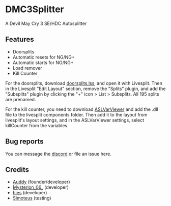# DMC3Splitter
A Devil May Cry 3 SE/HDC Autosplitter

## Features
  * Doorsplits
  * Automatic resets for NG/NG+
  * Automatic starts for NG/NG+
  * Load remover
  * Kill Counter
  
For the doorsplits, download [doorsplits.lss](https://raw.githubusercontent.com/Mysterion06/DMC3Splitter/master/doorsplits.lss), and open it with Livesplit. Then in the Livesplit "Edit Layout" section, remove the "Splits" plugin, and add the "Subsplits" plugin by clicking the "+" icon > List > Subsplits. All 195 splits are prenamed.

For the kill counter, you need to download [ASLVarViewer](https://github.com/hawkerm/LiveSplit.ASLVarViewer/releases) and add the .dll file to the livesplit components folder. Then add it to the layout from livesplit's layout settings, and in the ASLVarViewer settings, select killCounter from the variables.

## Bug reports
You can message the [discord](https://discord.gg/yhJdCHm) or file an issue here.

## Credits
  * [Auddy](https://www.speedrun.com/user/auddy) (founder/developer)
  * [Mysterion_06_](https://www.speedrun.com/user/Mysterion_06_) (developer)
  * [hies](https://www.speedrun.com/user/hies) (developer)
  * [Simoteus](https://www.speedrun.com/user/Simoteus) (testing)
